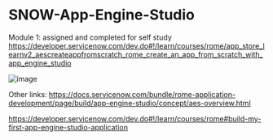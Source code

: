 # SNOW-App-Engine-Studio


Module 1: assigned and completed for self study
https://developer.servicenow.com/dev.do#!/learn/courses/rome/app_store_learnv2_aescreateappfromscratch_rome_create_an_app_from_scratch_with_app_engine_studio

![image](https://user-images.githubusercontent.com/12488769/147889599-7cce126d-995c-4b59-9607-178040d934de.png)

Other links:
https://docs.servicenow.com/bundle/rome-application-development/page/build/app-engine-studio/concept/aes-overview.html

https://developer.servicenow.com/dev.do#!/learn/courses/rome#build-my-first-app-engine-studio-application
